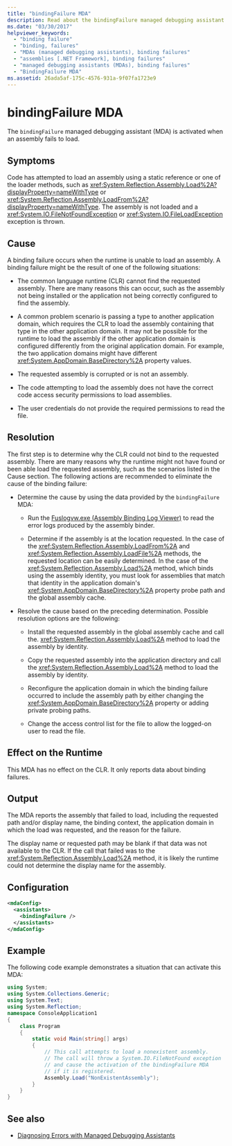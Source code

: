 ```yaml
---
title: "bindingFailure MDA"
description: Read about the bindingFailure managed debugging assistant (MDA), which is activated when an assembly fails to load in .NET.
ms.date: "03/30/2017"
helpviewer_keywords:
  - "binding failure"
  - "binding, failures"
  - "MDAs (managed debugging assistants), binding failures"
  - "assemblies [.NET Framework], binding failures"
  - "managed debugging assistants (MDAs), binding failures"
  - "BindingFailure MDA"
ms.assetid: 26ada5af-175c-4576-931a-9f07fa1723e9
---
```

# bindingFailure MDA

The `bindingFailure` managed debugging assistant (MDA) is activated when an assembly fails to load.

## Symptoms

Code has attempted to load an assembly using a static reference or one of the loader methods, such as <xref:System.Reflection.Assembly.Load%2A?displayProperty=nameWithType> or <xref:System.Reflection.Assembly.LoadFrom%2A?displayProperty=nameWithType>. The assembly is not loaded and a <xref:System.IO.FileNotFoundException> or <xref:System.IO.FileLoadException> exception is thrown.

## Cause

A binding failure occurs when the runtime is unable to load an assembly. A binding failure might be the result of one of the following situations:

- The common language runtime (CLR) cannot find the requested assembly. There are many reasons this can occur, such as the assembly not being installed or the application not being correctly configured to find the assembly.

- A common problem scenario is passing a type to another application domain, which requires the CLR to load the assembly containing that type in the other application domain. It may not be possible for the runtime to load the assembly if the other application domain is configured differently from the original application domain. For example, the two application domains might have different <xref:System.AppDomain.BaseDirectory%2A> property values.

- The requested assembly is corrupted or is not an assembly.

- The code attempting to load the assembly does not have the correct code access security permissions to load assemblies.

- The user credentials do not provide the required permissions to read the file.

## Resolution

The first step is to determine why the CLR could not bind to the requested assembly. There are many reasons why the runtime might not have found or been able load the requested assembly, such as the scenarios listed in the Cause section. The following actions are recommended to eliminate the cause of the binding failure:

- Determine the cause by using the data provided by the `bindingFailure` MDA:

  - Run the [Fuslogvw.exe (Assembly Binding Log Viewer)](../tools/fuslogvw-exe-assembly-binding-log-viewer.md) to read the error logs produced by the assembly binder.

  - Determine if the assembly is at the location requested. In the case of the <xref:System.Reflection.Assembly.LoadFrom%2A> and <xref:System.Reflection.Assembly.LoadFile%2A> methods, the requested location can be easily determined. In the case of the <xref:System.Reflection.Assembly.Load%2A> method, which binds using the assembly identity, you must look for assemblies that match that identity in the application domain's <xref:System.AppDomain.BaseDirectory%2A> property probe path and the global assembly cache.

- Resolve the cause based on the preceding determination. Possible resolution options are the following:

  - Install the requested assembly in the global assembly cache and call the. <xref:System.Reflection.Assembly.Load%2A> method to load the assembly by identity.

  - Copy the requested assembly into the application directory and call the <xref:System.Reflection.Assembly.Load%2A> method to load the assembly by identity.

  - Reconfigure the application domain in which the binding failure occurred to include the assembly path by either changing the <xref:System.AppDomain.BaseDirectory%2A> property or adding private probing paths.

  - Change the access control list for the file to allow the logged-on user to read the file.

## Effect on the Runtime

This MDA has no effect on the CLR. It only reports data about binding failures.

## Output

The MDA reports the assembly that failed to load, including the requested path and/or display name, the binding context, the application domain in which the load was requested, and the reason for the failure.

The display name or requested path may be blank if that data was not available to the CLR. If the call that failed was to the <xref:System.Reflection.Assembly.Load%2A> method, it is likely the runtime could not determine the display name for the assembly.

## Configuration

```xml
<mdaConfig>
  <assistants>
    <bindingFailure />
  </assistants>
</mdaConfig>
```

## Example

The following code example demonstrates a situation that can activate this MDA:

```csharp
using System;
using System.Collections.Generic;
using System.Text;
using System.Reflection;
namespace ConsoleApplication1
{
    class Program
    {
        static void Main(string[] args)
        {
            // This call attempts to load a nonexistent assembly.
            // The call will throw a System.IO.FileNotFound exception
            // and cause the activation of the bindingFailure MDA
            // if it is registered.
            Assembly.Load("NonExistentAssembly");
        }
    }
}
```

## See also

- [Diagnosing Errors with Managed Debugging Assistants](diagnosing-errors-with-managed-debugging-assistants.md)
